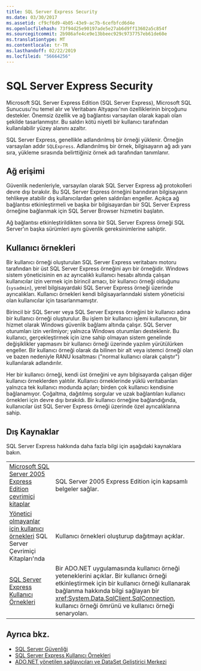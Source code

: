 ```yaml
---
title: SQL Server Express Security
ms.date: 03/30/2017
ms.assetid: cf9cf6d9-4b05-43e9-ac7b-6cefbfcd6d4e
ms.openlocfilehash: 73f94d25e90197ade5e27ab6d9ff13602a5c854f
ms.sourcegitcommit: 2b986afe4ce9e13bbeec929c9737757eb61de60e
ms.translationtype: MT
ms.contentlocale: tr-TR
ms.lasthandoff: 02/22/2019
ms.locfileid: "56664256"
---
```

# <a name="sql-server-express-security"></a>SQL Server Express Security
Microsoft SQL Server Express Edition (SQL Server Express), Microsoft SQL Sunucusu'nu temel alır ve Veritabanı Altyapısı'nın özelliklerinin birçoğunu destekler. Önemsiz özellik ve ağ bağlantısı varsayılan olarak kapalı olan şekilde tasarlanmıştır. Bu saldırı kötü niyetli bir kullanıcı tarafından kullanılabilir yüzey alanını azaltır.  
  
 SQL Server Express, genellikle adlandırılmış bir örneği yüklenir. Örneğin varsayılan addır `SQLExpress`. Adlandırılmış bir örnek, bilgisayarın ağ adı yanı sıra, yükleme sırasında belirttiğiniz örnek adı tarafından tanımlanır.  
  
## <a name="network-access"></a>Ağ erişimi  
 Güvenlik nedenleriyle, varsayılan olarak SQL Server Express ağ protokolleri devre dışı bırakılır. Bu SQL Server Express örneğini barındıran bilgisayarın tehlikeye atabilir dış kullanıcılardan gelen saldırıları engeller. Açıkça ağ bağlantısı etkinleştirmeli ve başka bir bilgisayardan bir SQL Server Express örneğine bağlanmak için SQL Server Browser hizmetini başlatın.  
  
 Ağ bağlantısı etkinleştirildikten sonra bir SQL Server Express örneği SQL Server'ın başka sürümleri aynı güvenlik gereksinimlerine sahiptir.  
  
## <a name="user-instances"></a>Kullanıcı örnekleri  
 Bir kullanıcı örneği oluşturulan SQL Server Express veritabanı motoru tarafından bir üst SQL Server Express örneğini ayrı bir örneğidir. Windows sistem yöneticisinin en az ayrıcalıklı kullanıcı hesabı altında çalışan kullanıcılar izin vermek için birincil amacı, bir kullanıcı örneği olduğunu (`sysadmin`), yerel bilgisayardaki SQL Server Express örneği üzerinde ayrıcalıkları. Kullanıcı örnekleri kendi bilgisayarlarındaki sistem yöneticisi olan kullanıcılar için tasarlanmamıştır.  
  
 Birincil bir SQL Server veya SQL Server Express örneğini bir kullanıcı adına bir kullanıcı örneği oluşturulur. Bu işlem bir kullanıcı işlemi kullanıcının, bir hizmet olarak Windows güvenlik bağlamı altında çalışır. SQL Server oturumları izin verilmiyor; yalnızca Windows oturumları desteklenir. Bu kullanıcı, gerçekleştirmek için izne sahip olmayan sistem genelinde değişiklikler yapmasını bir kullanıcı örneği üzerinde yazılım yürütülürken engeller. Bir kullanıcı örneği olarak da bilinen bir alt veya istemci örneği olan ve bazen nedeniyle RANU kısaltması ("normal kullanıcı olarak çalıştır") kullanılarak adlandırılır.  
  
 Her bir kullanıcı örneği, kendi üst örneğini ve aynı bilgisayarda çalışan diğer kullanıcı örneklerden yalıtılır. Kullanıcı örneklerinde yüklü veritabanları yalnızca tek kullanıcı modunda açılan; birden çok kullanıcı kendisine bağlanamıyor. Çoğaltma, dağıtılmış sorgular ve uzak bağlantıları kullanıcı örnekleri için devre dışı bırakıldı. Bir kullanıcı örneğine bağlandığında, kullanıcılar üst SQL Server Express örneği üzerinde özel ayrıcalıklarına sahip.  
  
## <a name="external-resources"></a>Dış Kaynaklar  
 SQL Server Express hakkında daha fazla bilgi için aşağıdaki kaynaklara bakın.  
  
|||  
|-|-|  
|[Microsoft SQL Server 2005 Express Edition çevrimiçi kitaplar](https://docs.microsoft.com/previous-versions/sql/sql-server-2005/ms165706(v=sql.90))|SQL Server 2005 Express Edition için kapsamlı belgeler sağlar.|  
|[Yönetici olmayanlar için kullanıcı örnekleri](https://docs.microsoft.com/previous-versions/sql/sql-server-2008/ms143684(v=sql.100)) SQL Server Çevrimiçi Kitapları'nda|Kullanıcı örnekleri oluşturup dağıtmayı açıklar.|  
|[SQL Server Express Kullanıcı Örnekleri](../../../../../docs/framework/data/adonet/sql/sql-server-express-user-instances.md)|Bir ADO.NET uygulamasında kullanıcı örneği yeteneklerini açıklar. Bir kullanıcı örneği etkinleştirmek için bir kullanıcı örneği kullanarak bağlanma hakkında bilgi sağlayan bir <xref:System.Data.SqlClient.SqlConnection>, kullanıcı örneği ömrünü ve kullanıcı örneği senaryoları.|  
  
## <a name="see-also"></a>Ayrıca bkz.
- [SQL Server Güvenliği](../../../../../docs/framework/data/adonet/sql/sql-server-security.md)
- [SQL Server Express Kullanıcı Örnekleri](../../../../../docs/framework/data/adonet/sql/sql-server-express-user-instances.md)
- [ADO.NET yönetilen sağlayıcıları ve DataSet Geliştirici Merkezi](https://go.microsoft.com/fwlink/?LinkId=217917)
